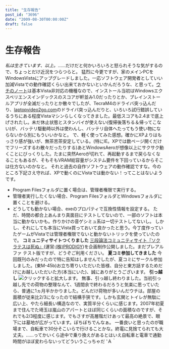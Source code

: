 ```yaml
---
title: "生存報告"
post_id: "3696"
date: "2009-08-30T00:00:00Z"
draft: false
---
```


# 生存報告

_私は生きています、以上。_……だけだと何かいろいろと怒られそうな気がするので、ちょっとだけ近況をつらつらと。 猛烈に今更ですが、家のメインPCをWindowsVistaにアップグレードしました。一応ソフトウェア開発者としていい加減Vistaでの動作確認くらい出来ておかないといかんだろうな、と思って。[ウチのノート](palx190dr)は基本Vista非対応の機種なので、インストール当初はWindowsエクスペリエンスインデックスのスコアが軒並み1.0だったりとか、プレインストールアプリが全滅だったりとか散々でしたが、TecraM4のドライバ突っ込んだり、[laptopvideo2go.com](http://laptopvideo2go.com/)のドライバ突っ込んだりと、いろいろ試行錯誤しているうちにある程度Vistaマシンらしくなってきました。最低スコアも2.4まで底上げされたし。未だ休止状態とスタンバイが使えない(復帰後落ちる＆帰ってこない)が、バッテリ駆動時以外は使わんし、バッテリ自体へたってもう使い物にならないから別にもういいかなと。 で、軽く使ってみた感想。確かにXPよりはもっさり感が強いが、無茶苦茶安定している。(特にIE。XPでは数ページ開くだけでフリーズするわ散々だったりする)あとWindowsAeroが想像以上にサクサク動くことにびっくりした。たまに突然Aeroが切れて、再起動するまで戻らなくなることもあるが、そもそもVRAM総容量がシステム要件を下回っているからそこは仕方ないのかなと。 それと過去の自作ソフトウェアの動作確認ですな。今のところ下記さえ守れば、XPで動くのにVistaでは動かない！ってことはないようです。 

  * Program Filesフォルダに置く場合は、管理者権限で実行する。
  * 管理者実行したくない場合、Program FilesフォルダとWindowsフォルダに置くことを避ける。
  * どうしても動かない場合、exeのプロパティで互換性情報を設定する。
ただ、時間の都合上あんまり真面目にテストしてないので、一部のソフトは本当に動かないかも。作りかけの音ゲシミュ系は一切テストしてないし。 しかし、それにしても本当にVista買っておいて良かったと思う。今丁度作っていたゲームがVistaでは管理者権限でないと動かないトリックを使っていたので。 **コミュニティサイトつくりました** [三段論法コミュニティサイト『ソクラテスは死ぬ』](http://prodigy-inc.co.jp/labo/socrates/)(運営:[(株)PRODIGY](http://prodigy-inc.co.jp/))を企画制作公開しました。まだプレアルファ テスト版ですが、どうぞご利用ください。 **夏コミ参加してきました** 今回既刊のみだったので特に告知はしませんでしたが、夏コミにサークル参加しました。(東M-45b)お立ち寄りいただいた皆様、自分と東方話するためだけにお越しいただいた方(本当にいた)、誠にありがとうございます。 **引っ越し** ![クリックすると拡大します。](/wp-content/uploads/2013/11/HI380463-300x225.jpg) 無事、引っ越し終わりました。当初引っ越し先での荷物の整理なんて、1週間余で終わるだろうと気楽に思っていたら、普通に1ヵ月半かかりました。どんだけ荷物が多いんだウチは。部屋の面積が従来比2/3になったので結構手狭です。しかも玄関とトイレが無駄に広い上、やたら細長い構造なので、実質半分くらいに感じます。2007年初夏まで住んでた埼玉は嵐山のアパートとほぼ同じくらいの面積なのですが、それでも2/3程度に感じます。でもさすが高層階だけあって最高の絶景で、眼下には墓地が広がっています。ぼちぼちでんなぁ。 一番良いと思ったのが職場まで、自転車で30分そこいらで行けることかな。終電に見捨てられても大丈夫。……ってかいくら途中で乗り換えがあるとはいえ自転車と電車で通勤時間がほぼ変わらないってどういうこっちゃだ 'Ａ｀
